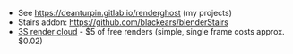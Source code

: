 - See https://deanturpin.gitlab.io/renderghost (my projects)
- Stairs addon: https://github.com/blackears/blenderStairs
- [3S render cloud](https://3sfarm.io) - $5 of free renders (simple, single frame costs approx. $0.02)

